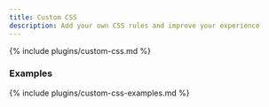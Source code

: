 ```yaml
---
title: Custom CSS
description: Add your own CSS rules and improve your experience
---
```


{% include plugins/custom-css.md %}  

### Examples

{% include plugins/custom-css-examples.md %}  
